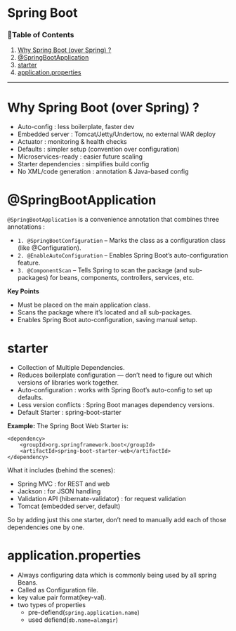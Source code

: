 <h1>Spring Boot</h1>
<h3>📑Table of Contents</h3>

1. [Why Spring Boot (over Spring) ?](#)
2. [@SpringBootApplication](#)
3. [starter](#)
4. [application.properties](#)

---
<h1 id"">Why Spring Boot (over Spring) ?</h1>

- Auto-config : less boilerplate, faster dev
- Embedded server : Tomcat/Jetty/Undertow, no external WAR deploy
- Actuator : monitoring & health checks
- Defaults : simpler setup (convention over configuration)
- Microservices-ready : easier future scaling
- Starter dependencies : simplifies build config
- No XML/code generation : annotation & Java-based config


<h1 id="">  @SpringBootApplication </h1> 

`@SpringBootApplication` is a convenience annotation that combines three annotations :

- `1. @SpringBootConfiguration` – Marks the class as a configuration class (like @Configuration).
- `2. @EnableAutoConfiguration` – Enables Spring Boot’s auto-configuration feature.
 - `3. @ComponentScan` – Tells Spring to scan the package (and sub-packages) for beans, components, controllers, services, etc.


**Key Points**
- Must be placed on the main application class.
- Scans the package where it’s located and all sub-packages.
- Enables Spring Boot auto-configuration, saving manual setup.    

<h1 id="">starter</h1>

- Collection of Multiple Dependencies.
- Reduces boilerplate configuration — don’t need to figure out which versions of libraries work together.
- Auto-configuration : works with Spring Boot’s auto-config to set up defaults.
- Less version conflicts : Spring Boot manages dependency versions.
- Default Starter : spring-boot-starter


**Example:** 
The Spring Boot Web Starter is:

```pom
<dependency>
    <groupId>org.springframework.boot</groupId>
    <artifactId>spring-boot-starter-web</artifactId>
</dependency>
```

What it includes (behind the scenes):
- Spring MVC : for REST and web 
- Jackson : for JSON handling
- Validation API (hibernate-validator) : for request validation
- Tomcat (embedded server, default)

So by adding just this one starter, don’t need to manually add each of those dependencies one by one.




<h1 id="">application.properties</h1>

- Always configuring data which is commonly being used by all spring Beans.
- Called as Configuration file.
- key value pair format(key-val).
- two types of properties
    - pre-defiend(`spring.application.name`)
    - used defiend(`db.name=alamgir`)
        

